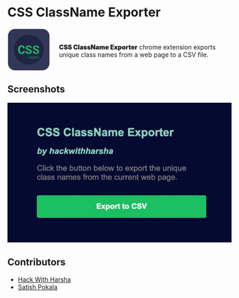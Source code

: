 # CSS ClassName Exporter

<div style="display:flex; gap:20px">
    <img src="icon-96.png" width="96px" height="96px" alt="cover-page" />
    <div style="padding-top:20px">
        <p>
            <span style="font-weight:900">CSS ClassName Exporter</span> chrome extension exports unique class names from a web page to a CSV file.
        </p>
    </div>
</div>

## Screenshots

![screenshot](Screenshot.png)
## Contributors

- [Hack With Harsha](https://github.com/hackwithharsha)
- [Satish Pokala](https://github.com/Satishpokala124)